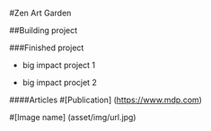 #Zen Art Garden

##Building project


###Finished project

- big impact project 1

- big impact procjet 2

####Articles
#[Publication] (https://www.mdp.com)

#[Image name] (asset/img/url.jpg)
